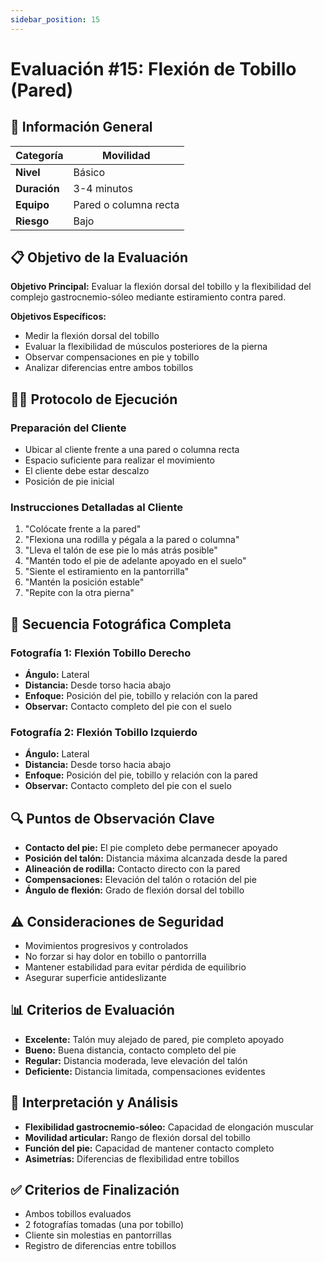 ```yaml
---
sidebar_position: 15
---
```


# Evaluación #15: Flexión de Tobillo (Pared)

## 🎯 Información General
| **Categoría** | Movilidad |
|---|---|
| **Nivel** | Básico |
| **Duración** | 3-4 minutos |
| **Equipo** | Pared o columna recta |
| **Riesgo** | Bajo |

## 📋 Objetivo de la Evaluación
**Objetivo Principal:** Evaluar la flexión dorsal del tobillo y la flexibilidad del complejo gastrocnemio-sóleo mediante estiramiento contra pared.

**Objetivos Específicos:**
- Medir la flexión dorsal del tobillo
- Evaluar la flexibilidad de músculos posteriores de la pierna
- Observar compensaciones en pie y tobillo
- Analizar diferencias entre ambos tobillos

## 🏃‍♂️ Protocolo de Ejecución

### **Preparación del Cliente**
- Ubicar al cliente frente a una pared o columna recta
- Espacio suficiente para realizar el movimiento
- El cliente debe estar descalzo
- Posición de pie inicial

### **Instrucciones Detalladas al Cliente**
1. "Colócate frente a la pared"
2. "Flexiona una rodilla y pégala a la pared o columna"
3. "Lleva el talón de ese pie lo más atrás posible"
4. "Mantén todo el pie de adelante apoyado en el suelo"
5. "Siente el estiramiento en la pantorrilla"
6. "Mantén la posición estable"
7. "Repite con la otra pierna"

## 📸 Secuencia Fotográfica Completa

### **Fotografía 1: Flexión Tobillo Derecho**
- **Ángulo:** Lateral
- **Distancia:** Desde torso hacia abajo
- **Enfoque:** Posición del pie, tobillo y relación con la pared
- **Observar:** Contacto completo del pie con el suelo

### **Fotografía 2: Flexión Tobillo Izquierdo**
- **Ángulo:** Lateral
- **Distancia:** Desde torso hacia abajo
- **Enfoque:** Posición del pie, tobillo y relación con la pared
- **Observar:** Contacto completo del pie con el suelo

## 🔍 Puntos de Observación Clave
- **Contacto del pie:** El pie completo debe permanecer apoyado
- **Posición del talón:** Distancia máxima alcanzada desde la pared
- **Alineación de rodilla:** Contacto directo con la pared
- **Compensaciones:** Elevación del talón o rotación del pie
- **Ángulo de flexión:** Grado de flexión dorsal del tobillo

## ⚠️ Consideraciones de Seguridad
- Movimientos progresivos y controlados
- No forzar si hay dolor en tobillo o pantorrilla
- Mantener estabilidad para evitar pérdida de equilibrio
- Asegurar superficie antideslizante

## 📊 Criterios de Evaluación
- **Excelente:** Talón muy alejado de pared, pie completo apoyado
- **Bueno:** Buena distancia, contacto completo del pie
- **Regular:** Distancia moderada, leve elevación del talón
- **Deficiente:** Distancia limitada, compensaciones evidentes

## 🎯 Interpretación y Análisis
- **Flexibilidad gastrocnemio-sóleo:** Capacidad de elongación muscular
- **Movilidad articular:** Rango de flexión dorsal del tobillo
- **Función del pie:** Capacidad de mantener contacto completo
- **Asimetrías:** Diferencias de flexibilidad entre tobillos

## ✅ Criterios de Finalización
- Ambos tobillos evaluados
- 2 fotografías tomadas (una por tobillo)
- Cliente sin molestias en pantorrillas
- Registro de diferencias entre tobillos
